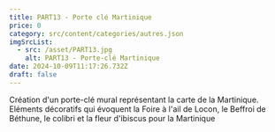 ```yaml
---
title: PART13 - Porte clé Martinique
price: 0
category: src/content/categories/autres.json
imgSrcList:
  - src: /asset/PART13.jpg
    alt: PART13 - Porte-clé Martinique
date: 2024-10-09T11:17:26.732Z
draft: false
---
```


Création d'un porte-clé mural représentant la carte de la Martinique. Eléments décoratifs qui évoquent la Foire à l'ail de Locon, le Beffroi de Béthune, le colibri et la fleur d'ibiscus pour la Martinique
